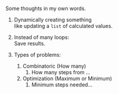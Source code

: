 
Some thoughts in my own words.  

1. Dynamically creating something  
    like updating a `list` of calculated values. 

1. Instead of many loops:   
    Save results. 

1. Types of problems:  
   1. Combinatoric (How many)
      1. How many steps from ...
   1. Optimization (Maximum or Minimum)
      1. Minimum steps needed...
